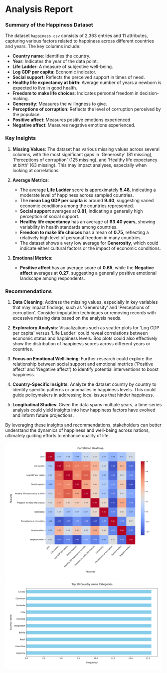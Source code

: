 # Analysis Report

### Summary of the Happiness Dataset

The dataset `happiness.csv` consists of 2,363 entries and 11 attributes, capturing various factors related to happiness across different countries and years. The key columns include:

- **Country name**: Identifies the country.
- **Year**: Indicates the year of the data point.
- **Life Ladder**: A measure of subjective well-being.
- **Log GDP per capita**: Economic indicator.
- **Social support**: Reflects the perceived support in times of need.
- **Healthy life expectancy at birth**: Average number of years a newborn is expected to live in good health.
- **Freedom to make life choices**: Indicates personal freedom in decision-making.
- **Generosity**: Measures the willingness to give.
- **Perceptions of corruption**: Reflects the level of corruption perceived by the populace.
- **Positive affect**: Measures positive emotions experienced.
- **Negative affect**: Measures negative emotions experienced.

### Key Insights

1. **Missing Values**: The dataset has various missing values across several columns, with the most significant gaps in 'Generosity' (81 missing), 'Perceptions of corruption' (125 missing), and 'Healthy life expectancy at birth' (63 missing). This may impact analyses, especially when looking at correlations.

2. **Average Metrics**:
   - The average **Life Ladder** score is approximately **5.48**, indicating a moderate level of happiness across sampled countries.
   - The **mean Log GDP per capita** is around **9.40**, suggesting varied economic conditions among the countries represented.
   - **Social support** averages at **0.81**, indicating a generally high perception of social support.
   - **Healthy life expectancy** has an average of **63.40 years**, showing variability in health standards among countries.
   - **Freedom to make life choices** has a mean of **0.75**, reflecting a relatively high level of personal freedom in many countries.
   - The dataset shows a very low average for **Generosity**, which could indicate either cultural factors or the impact of economic conditions.

3. **Emotional Metrics**:
   - **Positive affect** has an average score of **0.65**, while the **Negative affect** averages at **0.27**, suggesting a generally positive emotional landscape among respondents.

### Recommendations

1. **Data Cleaning**: Address the missing values, especially in key variables that may impact findings, such as 'Generosity' and 'Perceptions of corruption'. Consider imputation techniques or removing records with excessive missing data based on the analysis needs.

2. **Exploratory Analysis**: Visualizations such as scatter plots for 'Log GDP per capita' versus 'Life Ladder' could reveal correlations between economic status and happiness levels. Box plots could also effectively show the distribution of happiness scores across different years or countries.

3. **Focus on Emotional Well-being**: Further research could explore the relationship between social support and emotional metrics ('Positive affect' and 'Negative affect') to identify potential interventions to boost happiness.

4. **Country-Specific Insights**: Analyze the dataset country by country to identify specific patterns or anomalies in happiness levels. This could guide policymakers in addressing local issues that hinder happiness.

5. **Longitudinal Studies**: Given the data spans multiple years, a time-series analysis could yield insights into how happiness factors have evolved and inform future projections.

By leveraging these insights and recommendations, stakeholders can better understand the dynamics of happiness and well-being across nations, ultimately guiding efforts to enhance quality of life.

![Chart](./happiness_heatmap.png)
![Chart](./happiness_barplot.png)
